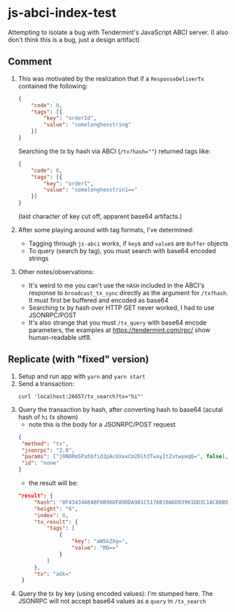# js-abci-index-test
Attempting to isolate a bug with Tendermint's JavaScript ABCI server. (I also don't think this is a bug, just a design artifact)

## Comment
1. This was motivated by the realization that if a `ResponseDeliverTx` contained the following:

    ```json
    {
        "code": 0,
        "tags": [{
            "key": "orderId",
            "value": "somelonghexstring"
        }]
    }
    ```
    Searching the tx by hash via ABCI (`/tx?hash=""`) returned tags like:

    ```json
    {
        "code": 0,
        "tags": [{
            "key": "orderI",
            "value": "somelonghexstrin1=="
        }]
    }
    ```
    (last character of key cut off, apparent base64 artifacts.)

1. After some playing around with tag formats, I've determined:
   - Tagging through `js-abci` works, if `key`s and `value`s are `Buffer` objects
   - To query (search by tag), you must search with base64 encoded strings

1. Other notes/observations:
   - It's weird to me you can't use the `HASH` included in the ABCI's response to `broadcast_tx_sync` directly as the argument for `/tx?hash`. It must first be buffered and encoded as base64
   - Searching tx by hash over HTTP GET never worked, I had to use JSONRPC/POST
   - It's also strange that you must `/tx_query` with base64 encode parameters, the examples at https://tendermint.com/rpc/ show human-readable utf8.

## Replicate (with "fixed" version)
1. Setup and run app with `yarn` and `yarn start`
1. Send a transaction:
   ```shell
   curl 'localhost:26657/tx_search?tx="hi"'
   ```
1. Query the transaction by hash, after converting hash to base64 (acutal hash of `hi` tx shown)
   - note this is the body for a JSONRPC/POST request
   ```json
   {
	"method": "tx",
	"jsonrpc": "2.0",
	"params": ["j0NDRmSPa5bfid2pAcUXaxCm2Dlh3TwayItZstwyeqQ=", false],
	"id": "none"
   }
   ```
   - the result will be:
   ```json
   "result": {
        "hash": "8F434346648F6B96DF89DDA901C5176B10A6D83961DD3C1AC88B59B2DC327AA4",
        "height": "6",
        "index": 0,
        "tx_result": {
            "tags": [
                {
                    "key": "aW5kZXg=",
                    "value": "MQ=="
                }
            ]
        },
        "tx": "aGk="
    }
    ```
1. Query the tx by key (using encoded values):
   I'm stumped here. The JSONRPC will not accept base64 values as a `query` in `/tx_search`
